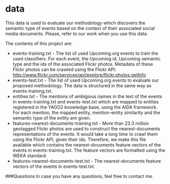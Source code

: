 data
====

This data is used to evaluate our methodology which discovers the semantic type of events based on the context of their associated social media documents. Please, refer to our work when you use this data.

The contents of this project are:

* events-training.txt - The list of used Upcoming.org events to train the used classifiers. For each event, the Upcoming id, Upcoming semantic type and the ids of the associated Flickr photos. Metadata of these Flickr photos can be crawled using the Flickr API: http://www.flickr.com/services/api/explore/flickr.photos.getInfo
* events-test.txt - The list of used Upcoming.org events to evaluate our proposed methodology. The data is structured in the same way as events-training.txt.
* entities.txt - The mentions of ambigious names in the text of the events in events-training.txt and events-test.txt which are mapped to entities registered in the YAGO2 knowledge base, using the AIDA framework. For each mention, the mapped entity, mention-entity similarity and the semantic type of the entity are given. 
* features-nearest-documents-training.txt - More than 23.3 million geotagged Flickr photos are used to construct the nearest-documents representations of the events. It would take a long time to crawl them using the Flickr API, given their ids. Therefore, we make this file available which contains the nearest-documents feature vectors of the events in events-training.txt. The feature vectors are formatted using the WEKA standard.
* features-nearest-documents-test.txt - The nearest-documents feature vectors of the events in events-test.txt.

###Questions
In case you have any questions, feel free to contact me.
